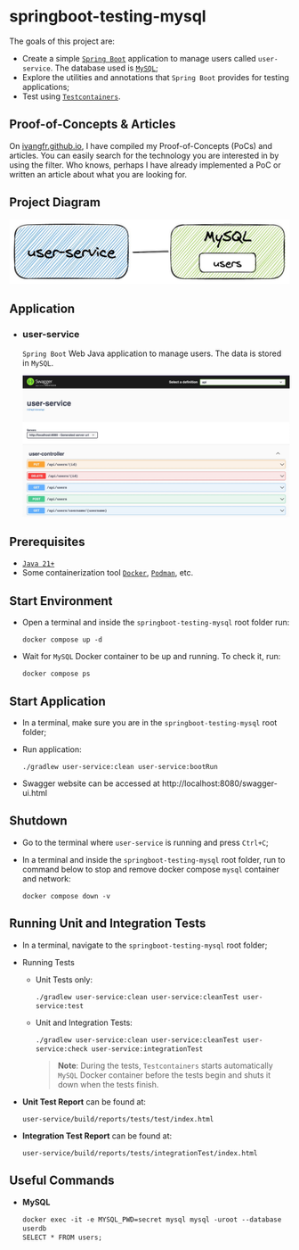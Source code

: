 # springboot-testing-mysql

The goals of this project are:
- Create a simple [`Spring Boot`](https://docs.spring.io/spring-boot/index.html) application to manage users called `user-service`. The database used is [`MySQL`](https://www.mysql.com);
- Explore the utilities and annotations that `Spring Boot` provides for testing applications;
- Test using [`Testcontainers`](https://testcontainers.com).

## Proof-of-Concepts & Articles

On [ivangfr.github.io](https://ivangfr.github.io), I have compiled my Proof-of-Concepts (PoCs) and articles. You can easily search for the technology you are interested in by using the filter. Who knows, perhaps I have already implemented a PoC or written an article about what you are looking for.

## Project Diagram

![project-diagram](documentation/project-diagram.jpeg)

## Application

- ### user-service

  `Spring Boot` Web Java application to manage users. The data is stored in `MySQL`.
  
  ![user-service-swagger](documentation/user-service-swagger.jpeg)

## Prerequisites

- [`Java 21+`](https://www.oracle.com/java/technologies/downloads/#java21)
- Some containerization tool [`Docker`](https://www.docker.com), [`Podman`](https://podman.io), etc.

## Start Environment

- Open a terminal and inside the `springboot-testing-mysql` root folder run:
  ```
  docker compose up -d
  ```

- Wait for `MySQL` Docker container to be up and running. To check it, run:
  ```
  docker compose ps
  ```

## Start Application

- In a terminal, make sure you are in the `springboot-testing-mysql` root folder;

- Run application:
  ```
  ./gradlew user-service:clean user-service:bootRun
  ```

- Swagger website can be accessed at http://localhost:8080/swagger-ui.html

## Shutdown

- Go to the terminal where `user-service` is running and press `Ctrl+C`;

- In a terminal and inside the `springboot-testing-mysql` root folder, run to command below to stop and remove docker compose `mysql` container and network:
  ```
  docker compose down -v
  ```

## Running Unit and Integration Tests

- In a terminal, navigate to the `springboot-testing-mysql` root folder;

- Running Tests

  - Unit Tests only:
    ```
    ./gradlew user-service:clean user-service:cleanTest user-service:test
    ```

  - Unit and Integration Tests:
    ```
    ./gradlew user-service:clean user-service:cleanTest user-service:check user-service:integrationTest
    ```
    > **Note**: During the tests, `Testcontainers` starts automatically `MySQL` Docker container before the tests begin and shuts it down when the tests finish.

- **Unit Test Report** can be found at:
  ```
  user-service/build/reports/tests/test/index.html
  ```

- **Integration Test Report** can be found at:
  ```
  user-service/build/reports/tests/integrationTest/index.html
  ```

## Useful Commands

- **MySQL**
  ```
  docker exec -it -e MYSQL_PWD=secret mysql mysql -uroot --database userdb
  SELECT * FROM users;
  ```
